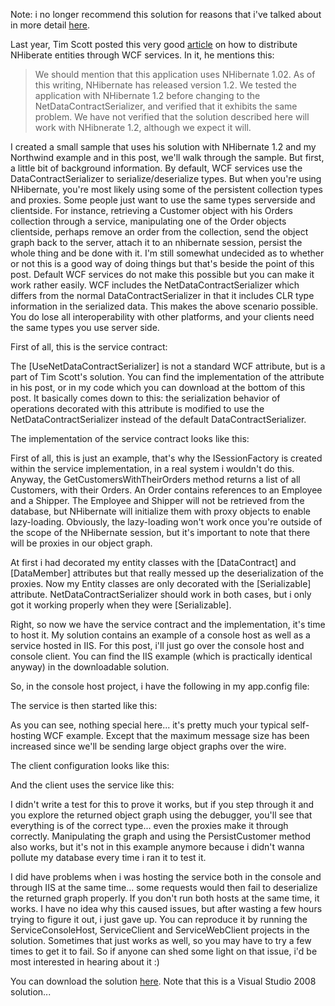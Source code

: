 Note: i no longer recommend this solution for reasons that i've talked about in more detail [here](/blog/2010/05/why-you-shouldnt-expose-your-entities-through-your-services/).

Last year, Tim Scott posted this very good [article](http://lunaverse.wordpress.com/2007/05/09/remoting-using-wcf-and-nhibernate/) on how to distribute NHiberate entities through WCF services. In it, he mentions this:

> We should mention that this application uses NHibernate 1.02. As of this writing, NHibernate has released version 1.2. We tested the application with NHibernate 1.2 before changing to the NetDataContractSerializer, and verified that it exhibits the same problem. We have not verified that the solution described here will work with NHibnerate 1.2, although we expect it will.

I created a small sample that uses his solution with NHibernate 1.2 and my Northwind example and in this post, we'll walk through the sample.  But first, a little bit of background information.  By default, WCF services use the DataContractSerializer to serialize/deserialize types. But when you're using NHibernate, you're most likely using some of the persistent collection types and proxies. Some people just want to use the same types serverside and clientside. For instance, retrieving a Customer object with his Orders collection through a service, manipulating one of the Order objects clientside, perhaps remove an order from the collection, send the object graph back to the server, attach it to an nhibernate session, persist the whole thing and be done with it. I'm still somewhat undecided as to whether or not this is a good way of doing things but that's beside the point of this post. Default WCF services do not make this possible but you can make it work rather easily.  WCF includes the NetDataContractSerializer which differs from the normal DataContractSerializer in that it includes CLR type information in the serialized data. This makes the above scenario possible.  You do lose all interoperability with other platforms, and your clients need the same types you use server side.

First of all, this is the service contract:

<script src="https://gist.github.com/3611636.js?file=s1.cs"></script>

The [UseNetDataContractSerializer] is not a standard WCF attribute, but is a part of Tim Scott's solution. You can find the implementation of the attribute in his post, or in my code which you can download at the bottom of this post. It basically comes down to this: the serialization behavior of operations decorated with this attribute is modified to use the NetDataContractSerializer instead of the default DataContractSerializer.

The implementation of the service contract looks like this:

<script src="https://gist.github.com/3611636.js?file=s2.cs"></script>

First of all, this is just an example, that's why the ISessionFactory is created within the service implementation, in a real system i wouldn't do this.  Anyway, the GetCustomersWithTheirOrders method returns a list of all Customers, with their Orders.  An Order contains references to an Employee and a Shipper.  The Employee and Shipper will not be retrieved from the database, but NHibernate will initialize them with proxy objects to enable lazy-loading.  Obviously, the lazy-loading won't work once you're outside of the scope of the NHibernate session, but it's important to note that there will be proxies in our object graph.

At first i had decorated my entity classes with the [DataContract] and [DataMember] attributes but that really messed up the deserialization of the proxies. Now my Entity classes are only decorated with the [Serializable] attribute. NetDataContractSerializer should work in both cases, but i only got it working properly when they were [Serializable].

Right, so now we have the service contract and the implementation, it's time to host it. My solution contains an example of a console host as well as a service hosted in IIS. For this post, i'll just go over the console host and console client. You can find the IIS example (which is practically identical anyway) in the downloadable solution.

So, in the console host project, i have the following in my app.config file:

<script src="https://gist.github.com/3611636.js?file=s3.xml"></script>

The service is then started like this:

<script src="https://gist.github.com/3611636.js?file=s4.cs"></script>

As you can see, nothing special here... it's pretty much your typical self-hosting WCF example.  Except that the maximum message size has been increased since we'll be sending large object graphs over the wire.

The client configuration looks like this:

<script src="https://gist.github.com/3611636.js?file=s5.xml"></script>

And the client uses the service like this:

<script src="https://gist.github.com/3611636.js?file=s6.cs"></script>

I didn't write a test for this to prove it works, but if you step through it and you explore the returned object graph using the debugger, you'll see that everything is of the correct type... even the proxies make it through correctly. Manipulating the graph and using the PersistCustomer method also works, but it's not in this example anymore because i didn't wanna pollute my database every time i ran it to test it.

I did have problems when i was hosting the service both in the console and through IIS at the same time... some requests would then fail to deserialize the returned graph properly. If you don't run both hosts at the same time, it works.  I have no idea why this caused issues, but after wasting a few hours trying to figure it out, i just gave up.  You can reproduce it by running the ServiceConsoleHost, ServiceClient and ServiceWebClient projects in the solution.  Sometimes that just works as well, so you may have to try a few times to get it to fail. So if anyone can shed some light on that issue, i'd be most interested in hearing about it :)

You can download the solution <a href="http://davybrion.com/NHibernateAndWcfExample.zip">here</a>.  Note that this is a Visual Studio 2008 solution...
